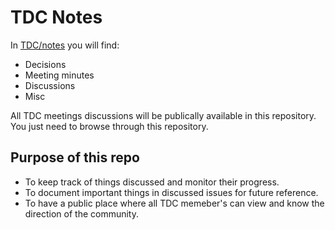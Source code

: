 # TDC Notes

In [TDC/notes](https://github.com/Tanzania-Developers-Community/meetings) you will find:

- Decisions
- Meeting minutes
- Discussions
- Misc

All TDC meetings discussions will be publically available in this repository. You just need to browse through this repository.

## Purpose of this repo
- To keep track of things discussed and monitor their progress.
- To document important things in discussed issues for future reference.
- To have a public place where all TDC memeber's can view and know the direction of the community.

